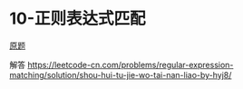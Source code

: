 # 10-正则表达式匹配
[原题](https://leetcode-cn.com/problems/regular-expression-matching/description/)


解答
https://leetcode-cn.com/problems/regular-expression-matching/solution/shou-hui-tu-jie-wo-tai-nan-liao-by-hyj8/

